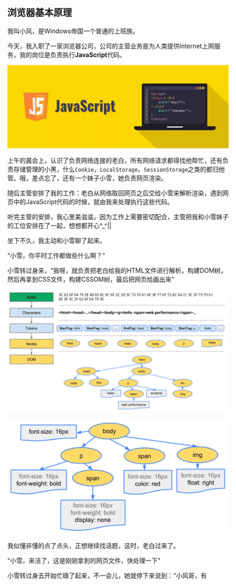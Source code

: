 ## **浏览器基本原理**

我叫小风，是Windows帝国一个普通的上班族。

今天，我入职了一家浏览器公司，公司的主营业务是为人类提供Internet上网服务，我的岗位是负责执行**JavaScript**代码。

![图片](image/640-163932699106057.webp)

上午的晨会上，认识了负责网络连接的老白，所有网络请求都得找他帮忙，还有负责存储管理的小黑，什么`Cookie`，`LocalStorage`，`SessionStorage`之类的都归他管。哦，差点忘了，还有一个妹子小雪，她负责网页渲染。

随后主管安排了我的工作：老白从网络取回网页之后交给小雪来解析渲染，遇到网页中的JavaScript代码的时候，就由我来处理执行这些代码。

听完主管的安排，我心里美滋滋，因为工作上需要密切配合，主管把我和小雪妹子的工位安排在了一起，想想都开心^_^||

坐下不久，我主动和小雪聊了起来。

“小雪，你平时工作都做些什么啊？”

小雪转过身来，“我呀，就负责把老白给我的HTML文件进行解析，构建DOM树，然后再拿到CSS文件，构建CSSOM树，最后把网页给画出来”

![图片](image/640-163932699106058.webp)

![图片](image/640-163932699106059.webp)

我似懂非懂的点了点头，正想继续找话题，这时，老白过来了。

“小雪，来活了，这是刚刚拿到的网页文件，快处理一下”

小雪转过身去开始忙碌了起来，不一会儿，她就停下来说到：“小风哥，有 **<script>** 标签了，该你上了”

看来该是我露一手的机会了，我拿到 **<script>** 中的代码，开始忙活起来，很快就完成了，继续交给小雪完成下面的工作。

就这样你来我往了几个回合，我有些嫌麻烦：“小雪，要不你先一次处理完，我最后再来统一执行所有的 **<script>** 标签中的代码，这样不是省事一点嘛”

“那可不行，你在执行JavaScript的时候有可能会去修改我构建的DOM树的内容，咱俩必须按顺序来，不然会出乱子的”，小雪一本正经的说到。

没办法，只好听她的。

就这样，我们一直配合的有条不紊，还时不时去找老白发送下数据，找小黑索要Cookie，很快就和大家混熟了。就这样过了几天，没想到平静的工作起了波澜······

## **跨域禁止**

这天我拿到了一段代码，需要去请求一段数据，老规矩，我准备好了请求参数找到老白，准备让他给我发出去。

没想到老白一看大惊：“这是一个**跨域请求**啊，不能发出去！”

我愣了一下，“跨域请求？什么鬼”

老白指着我给的请求参数说到：“你看你给的这个请求URL，和你现在处理的这个网页URL，不是一家人啊，域名不一样”

“你管人家是不是一家人，发出去不就得了，快点，我还等着要呢”

“不行，知道你这个岗位之前那位怎么走的不？就是因为他在一个山寨网银网站里面执行JavaScript的时候向真正的银行网站发起了转账请求，把人家的钱给搞丢了。就因为这个被老板开了，我要不是平日里跟老板走得近，说不定也要连坐。”

![图片](image/640-163932699106060.webp)

听了老白的话，我吓得不轻，差点饭碗就不保了，不过我心里还是有一些疑问。

“老白，为什么真正的银行网站会信任这个山寨网站的请求呢？”

“因为这人之前刚好也打开了真实的银行网站，还设置了Cookie让小黑保存着。这后面山寨网站的请求发出去时，Cookie也一并带上了，网站那端还以为是正常的请求呢，这不就遭了吗。这种攻击方式被叫做`CSRF，跨站请求伪造`”，老白说到。

“那后来呢？后来怎么样了？”，我继续问到。

“后来，后来就把那小子炒掉了啊，这不才给你腾了个坑吗！不过公司为了防止以后此类事情再次发生，就制定了一个禁止跨域请求的规定！”

老白一边说，一边给我讲了起来什么是禁止跨域请求。

![图片](image/640-163932699106061.webp)

我这才知道，原来请求的目标URL和所在网页的URL的协议、域名、端口有一个不同，就算是跨域了。

今天幸好有老白，要不然我好不容易得来的工作就要丢了。告别了老白，回到工位，我抛了一个禁止跨域请求的错误就没管了。

------

不过，没过多久，公司就收到了很多投诉，说我们打开的网页排版格式全部错乱了，有时候甚至连图片都加载不出来。

最后追责到了小雪妹子这里，小雪很委屈的说到：“这不能怪我啊，他们好多网页都引用了外部的css和js文件，尤其那个叫`jQuery`的最多。但是每次找到老白要这些文件，老白都以公司的禁止跨域请求的规定拒绝给我，我也没有办法啊”

没办法，公司只好对跨域请求的规定作了一轮修订，规定了以后通过HTML标签引入外部文件的时候予以放行，具体来说有：

- <img>：引入外部图片
- **<link>**：引入外部css
- <script>：引入外部javascript
- ......

规则修订后，投诉总算变少了，渲染的网页也逐渐恢复了正常。

## **跨域：JSONP**

然而太平日子没过多久，投诉又多了起来。我一打听才知道，原来现在开始流行什么前后端分离技术，数据和展示解耦，数据不再直接放在网页文件里，而是需要单独通过JavaScript去从服务器拿回来动态展示。

![图片](image/640-163932699106162.webp)

问题出在这些网站的前端网页和业务数据接口服务器常常不在一起，分属不同的域名或者使用不同的端口，违反了我们的跨域禁令，导致数据请求不到，页面经常一片空白，没有数据。

领导为这事儿左右为难，既想尽快处理这些投诉，又不想放弃安全原则放开这些跨域的请求。

就在这时，经验老道的老白献了一策：“**既然规则中允许从外部JS文件，我们何不就利用它来实现外部接口的请求呢？**”

我们几个都满脸问号，不解其意。老白接着说到：“我画个图你们就明白了”

![图片](image/640-163932699106163.webp)

我看着老白画的图，才明白他说的什么意思，“老白，好计策啊，**利用规则中对<script>标签请求的放行将请求发出去，然后让服务器返回经过callback函数包装的JS代码，最后实现数据的加载！**”

“小风你很聪明哦”，老白得意的点点头。

“不过人家服务器凭什么返回你需要的格式？”，小雪问到。

老白挠了挠头，“额，这个嘛，就需要服务器那边配合咱们一下啦”

“你这个好像只能支持GET请求吧，遇到`POST`、`PUT`、`DELETE`这些请求咋办呢？”，我也提了一个问题。

老白的脸一下就变色了，“这个，这个，好像是有这个问题，不过先凑合用着嘛，他们天天投诉你们不嫌烦嘛”

经过讨论，我们还是打算把这套方案先推出去，因为需要这些网站后台的配合，他们大部分都不太情愿，不过迫于没有其他方案，在我们的游说之下还是勉强同意了。

为了方便推广，我们还给这门技术取了一个名字：`JSONP`，就是`JSON with Padding`的意思。

![图片](image/640-163932699106164.webp)

## **跨域：CORS**

渐渐地，投诉变少了，不过奇怪的是，公司的上网业务也变少了。一打听才知道，人类都不用我们了，用上了隔壁的Chrome浏览器。

负责打探消息的老白回来了，“不好了，咱们的JSONP技术大家都不用了，转投隔壁Chrome浏览器的`CORS`技术了”

![图片](image/640-163932699106165.webp)

领导一听急了，“这是啥技术，能比我们的JSONP还好？”

老白激动的说到，“是啊，领导，这CORS全称叫`跨域资源共享(Cross-origin resource sharing)`，不像咱们那样投机取巧实现，走得是正规路子，而且还解决了只支持GET请求的问题，什么请求都能发”

“你快说说，他们到底怎么搞的？”

老白来到画板前，开始画起图来，一边画一边给大家讲解：“他们在正式的跨域请求之前，先发送了一个`OPTIONS`请求去询问服务器是否允许接下来的跨域请求”

“OPTIONS？你要不说我都忘记HTTP协议里还有这么一种请求了”，我笑着说道。

“这怎么个询问法呢？”，领导邹着眉头问。

老白继续说到，“他们和那些网站服务器商定了一下，在OPTIONS请求里新增了几个字段：”

- `Origin`：发起请求原来的域
- `Access-Control-Request-Method`：将要发起的跨域请求方式（GET/PUT/POST/DELETE/······）
- `Access-Control-Request-Headers`：将要发起的跨域请求中包含的请求头字段

“服务器在响应字段中来表明是否允许这个跨域请求，浏览器收到后检查如果不符合要求，就拒绝后面的请求”

- `Access-Control-Allow-Origin`：允许哪些域来访问（*表示允许所有域的请求）
- `Access-Control-Allow-Methods`：允许哪些请求方式
- `Access-Control-Allow-Headers`：允许哪些请求头字段
- `Access-Control-Allow-Credentials`：是否允许携带Cookie

老白说完，图也画完了：

![图片](image/640-163932699106166.webp)

“每次都要发起询问，好费事哦”，小雪看着图说到。

老白摇头说到：“唉，小雪说到点上了，为了避免每次都要询问，他们还做了两个重要的优化呢”

见我们都伸直了脖子等待答案，老白缓了缓才继续说到：“第一，如果是一个简单请求，那就直接发起请求，只需在请求中加入**Origin**字段表明自己来源，在响应中检查Access-Control-Allow-Origin，如果不符合要求就报错，不需要再单独询问了”

![图片](image/640-163932699106167.webp)

“那什么是简单请求呢？”，我问到。

“简单请求就是请求方式属于HEAD、GET、POST三者之一，请求头只有下面这些，不符合要求的就是非简单请求，就得询问了”

- Accept
- Accept-Language
- Content-Language
- Last-Event-ID
- Content-Type：(application/x-www-form-urlencoded、multipart/form-data、text/plain)

“那第二个优化又是什么呢？”

“前面的服务器响应字段中我少说了一个，还有一个**Access-Control-Max-Age**，它表明了这个询问结果的有效期，后面浏览器在有效期内也可以不必再次询问”

听完老白的讲解，大家都纷纷点赞，这比我们的JSONP方式不知道高到哪里去了。

领导当即决定咱们也要支持这种跨域方式，尽快减少公司的损失。

我们几个赶紧行动，加了几天班总算把这套方案给实现了。功夫不负有心人，咱们的业务又慢慢有了起色。

**未完待续······**

## **彩蛋**

> 早上，我刚到公司，小雪妹子就转过头告诉我：“风哥，主管让你去趟他的办公室，他好像不太高兴，你当心点”
>
> “你知道是什么事情吗？”
>
> “我也不太清楚，只听说你执行了什么错误的JavaScript代码”
>
> 我心里一紧，感觉大事不妙
>
> *预知后事如何，请关注后续精彩······*
